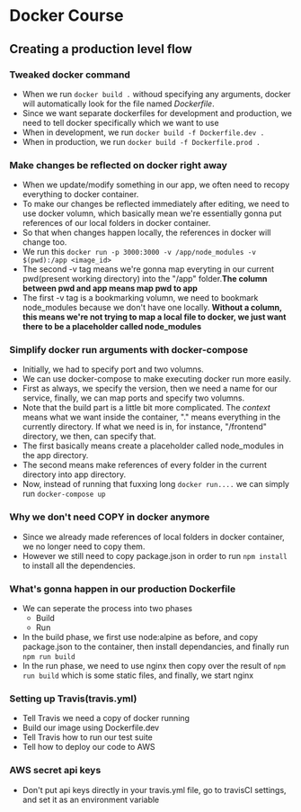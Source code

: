 # Docker Course

## Creating a production level flow

### Tweaked docker command

- When we run `docker build .` withoud specifying any arguments, docker will automatically look for the file named _Dockerfile_.
- Since we want separate dockerfiles for development and production, we need to tell docker specifically which we want to use
- When in development, we run `docker build -f Dockerfile.dev .`
- When in production, we run `docker build -f Dockerfile.prod .`

### Make changes be reflected on docker right away

- When we update/modify something in our app, we often need to recopy everything to docker container.
- To make our changes be reflected immediately after editing, we need to use docker volumn, which basically mean we're essentially gonna put references of our local folders in docker container.
- So that when changes happen locally, the references in docker will change too.
- We run this `docker run -p 3000:3000 -v /app/node_modules -v $(pwd):/app <image_id>`
- The second -v tag means we're gonna map everyting in our current pwd(present working directory) into the "/app" folder.**The column between pwd and app means map pwd to app**
- The first -v tag is a bookmarking volumn, we need to bookmark node_modules because we don't have one locally. **Without a column, this means we're not trying to map a local file to docker, we just want there to be a placeholder called node_modules**

### Simplify docker run arguments with docker-compose

- Initially, we had to specify port and two volumns.
- We can use docker-compose to make executing docker run more easily.
- First as always, we specify the version, then we need a name for our service, finally, we can map ports and specify two volumns.
- Note that the build part is a little bit more complicated. The _context_ means what we want inside the container, "." means everything in the currently directory. If what we need is in, for instance, "/frontend" directory, we then, can specify that.
- The first basically means create a placeholder called node_modules in the app directory.
- The second means make references of every folder in the current directory into app directory.
- Now, instead of running that fuxxing long `docker run....` we can simply run `docker-compose up`

### Why we don't need COPY in docker anymore

- Since we already made references of local folders in docker container, we no longer need to copy them.
- However we still need to copy package.json in order to run `npm install` to install all the dependencies.

### What's gonna happen in our production Dockerfile

- We can seperate the process into two phases
  - Build
  - Run
- In the build phase, we first use node:alpine as before, and copy package.json to the container, then install dependancies, and finally run `npm run build`
- In the run phase, we need to use nginx then copy over the result of `npm run build` which is some static files, and finally, we start nginx

### Setting up Travis(travis.yml)

- Tell Travis we need a copy of docker running
- Build our image using Dockerfile.dev
- Tell Travis how to run our test suite
- Tell how to deploy our code to AWS

### AWS secret api keys

- Don't put api keys directly in your travis.yml file, go to travisCI settings, and set it as an environment variable

